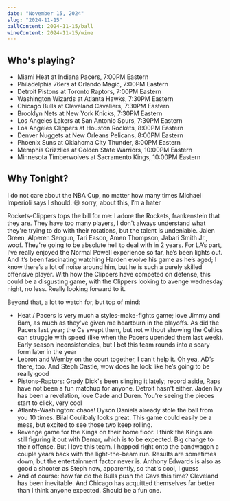 ```yaml
---
date: "November 15, 2024"
slug: "2024-11-15"
ballContent: 2024-11-15/ball
wineContent: 2024-11-15/wine
---
```


## Who's playing?

- Miami Heat at Indiana Pacers, 7:00PM Eastern
- Philadelphia 76ers at Orlando Magic, 7:00PM Eastern
- Detroit Pistons at Toronto Raptors, 7:00PM Eastern
- Washington Wizards at Atlanta Hawks, 7:30PM Eastern
- Chicago Bulls at Cleveland Cavaliers, 7:30PM Eastern
- Brooklyn Nets at New York Knicks, 7:30PM Eastern
- Los Angeles Lakers at San Antonio Spurs, 7:30PM Eastern
- Los Angeles Clippers at Houston Rockets, 8:00PM Eastern
- Denver Nuggets at New Orleans Pelicans, 8:00PM Eastern
- Phoenix Suns at Oklahoma City Thunder, 8:00PM Eastern
- Memphis Grizzlies at Golden State Warriors, 10:00PM Eastern
- Minnesota Timberwolves at Sacramento Kings, 10:00PM Eastern

## Why Tonight?

I do not care about the NBA Cup, no matter how many times Michael Imperioli says I should. <span class="font-emoji">😆</span> sorry, about this, I’m a hater

Rockets-Clippers tops the bill for me: I adore the Rockets, frankenstein that they are. They have too many players, I don't always understand what they're trying to do with their rotations, but the talent is undeniable. Jalen Green, Alperen Sengun, Tari Eason, Amen Thompson, Jabari Smith Jr., woof. They're going to be absolute hell to deal with in 2 years. For LA’s part, I’ve really enjoyed the Normal Powell experience so far, he’s been lights out. And it’s been fascinating watching Harden evolve his game as he’s aged; I know there’s a lot of noise around him, but he is such a purely skilled offensive player. With how the Clippers have competed on defense, this could be a disgusting game, with the Clippers looking to avenge wednesday night, no less. Really looking forward to it.

Beyond that, a lot to watch for, but top of mind:

- Heat / Pacers is very much a styles-make-fights game; love Jimmy and Bam, as much as they've given me heartburn in the playoffs. As did the Pacers last year; the Cs swept them, but not without showing the Celtics can struggle with speed (like when the Pacers upended them last week). Early season inconsistencies, but I bet this team rounds into a scary form later in the year
- Lebron and Wemby on the court together, I can't help it. Oh yea, AD’s there, too. And Steph Castle, wow does he look like he’s going to be really good
- Pistons-Raptors: Grady Dick's been slinging it lately; record aside, Raps have not been a fun matchup for anyone. Detroit hasn't either. Jaden Ivy has been a revelation, love Cade and Duren. You're seeing the pieces start to click, very cool
- Atlanta-Washington: chaos! Dyson Daniels already stole the ball from you 10 times. Bilal Coulibaly looks great. This game could easily be a mess, but excited to see those two keep rolling.
- Revenge game for the Kings on their home floor. I think the Kings are still figuring it out with Demar, which is to be expected. Big change to their offense. But I love this team. I hopped right onto the bandwagon a couple years back with the light-the-beam run. Results are sometimes down, but the entertainment factor never is. Anthony Edwards is also as good a shooter as Steph now, apparently, so that's cool, I guess
- And of course: how far do the Bulls push the Cavs this time? Cleveland has been inevitable. And Chicago has acquitted themselves far better than I think anyone expected. Should be a fun one.
